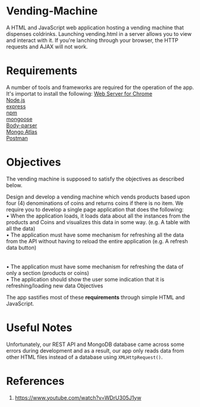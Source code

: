 # Vending-Machine

A HTML and JavaScript web application hosting a vending machine that dispenses coldrinks. Launching vending.html in a server allows you to view and interact with it. If you're lanching through your browser, the HTTP requests and AJAX will not work.

# Requirements
A number of tools and frameworks are required for the operation of the app. It's importat to install the following:
[Web Server for Chrome](https://chrome.google.com/webstore/detail/web-server-for-chrome/ofhbbkphhbklhfoeikjpcbhemlocgigb/related?hl=en)
<br/>
[Node.js](https://nodejs.org/en/download/)
<br/>
[express](https://www.npmjs.com/package/express)
<br/>
[npm](https://docs.npmjs.com/cli/v6/commands/npm-install)
<br/>
[mongoose](https://mongoosejs.com/docs/)
<br/>
[Body-parser](http://expressjs.com/en/resources/middleware/body-parser.html)
<br/>
[Mongo Atlas](https://account.mongodb.com/account/login?n=%2Fv2%2F5faaf5879f62284b8b619cba&nextHash=%23clusters)
<br/>
[Postman](https://www.postman.com/downloads/)
<br/>

# Objectives
The vending machine is supposed to satisfy the objectives as described below.

Design and develop a vending machine which vends products based upon four (4) denominations of coins and returns coins if there is no item.
We require you to develop a single page application that does the following:
<br/>
• When the application loads, it loads data about all the instances from the products and Coins and visualizes this data in some way. (e.g. A table with all the data)
<br/>
• The application must have some mechanism for refreshing all the data from the API without having to reload the entire application (e.g. A refresh data button)               
<br/>               
• The application must have some mechanism for refreshing the data of only a section (products or coins)
<br/>
• The application should show the user some indication that it is refreshing/loading new data Objectives
<br/>

The app sastifies most of these **requirements** through simple HTML and JavaScript.


# Useful Notes
Unfortunately, our REST API and MongoDB database came across some errors during development and as a result, our app only reads data from other HTML files instead of a database using `XMLHttpRequest()`.


# References
1. https://www.youtube.com/watch?v=WDrU305J1yw
